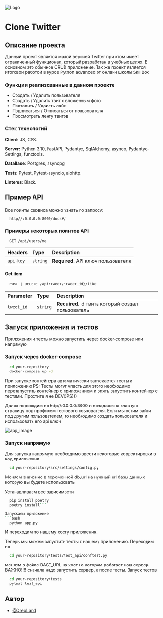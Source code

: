 
![Logo](https://i.pinimg.com/564x/62/d5/f7/62d5f72202c8bb96a2b77227c8061af0.jpg)


# Clone Twitter

 


## Описание проекта

Данный проект является малой версией Twitter при этом имеет ограниченный функционал, который разработан в учебных целях. В основном это обычное CRUD приложение. Так же проект является итоговой работой в курсе Python advanced от онлайн школы SkillBox




### Функции реализованные в данном проекте

- Создать / Удалить пользователя
- Создать / Удалить твит с вложенным фото
- Поставить / Удаилть лайк
- Подписаться / Отписаться от пользователя
- Просмотреть ленту твитов




### Стек технологий
**Client:** JS, CSS.

**Server:** Python 3.10, FastAPI, Pydantyc, SqlAlchemy, asynco,  Pydantyc-Settings, functools.

**DataBase**: Postgres, asyncpg.

**Tests**: Pytest, Pytest-asyncio, aiohttp.

**Linteres**: Black.



## Пример API
#### 

Все поинты сервиса можно узнать по запросу:
```http
  http//:0.0.0.0:8000/docs#/
```

### Примеры некоторых поинтов API

```http
  GET /api/users/me
```

| Headers   | Type     | Description                |
| :-------- | :------- | :------------------------- |
| `api-key` | `string` | **Required**. API ключ пользователя |

#### Get item

```http
  POST | DELETE /api/tweet/{tweet_id}/like
```

| Parameter | Type     | Description                       |
| :-------- | :------- | :-------------------------------- |
| `tweet_id`      | `string` | **Required**. id твита который создал пользователь |




## Запуск приложения и тестов

Приложения и тесты можно запустить через docker-compose или напрямую

### Запуск через docker-compose

```bash
  cd your-repository
  docker-compose up -d
```

При запуске контейнера автоматически запускается тесты к приложению PS: Тесты могут упасть для этого необходимо перезапустить контейнер с приложением и опять запустить контейнер с тестами. Простите я не DEVOPS)))

Далее переходим по http//:0.0.0.0:8000 и попадаем на главную страницу под профилем тестового поьзователя. Если мы хотим зайти под другим пользователем, то необходимо создать пользователя и использовать его api ключ

![app_image](https://i.postimg.cc/Qt24Nd3n/1.png)

### Запуск напрямую

Для запуска напрямую необходимо ввести некоторые корректировки в код приложения

```bash
  cd your-repository/src/settings/config.py
```

Меняем значение в переменной db_url на нужный url базы данных которую вы будете использовать

Устанавливаем все зависимости
```bash
  pip install poetry
  poetry install```

Запускаем приложение
```bash
  python app.py
```
И переходим по нашему хосту приложения.

Теперь мы можем запустить тесты к нашему приложению. Переходим по 
```bash
  cd your-repository/tests/test_api/conftest.py
```
меняем в файле BASE_URL на хост на котором работает наш сервер. ВАЖНО!!!! сначала надо запустить сервер, а после тесты.
Запуск тестов
```bash
  cd your-repository/tests
  pytest test_api
```

## Автор

- [@OreoLand](https://github.com/OreoLand123)

